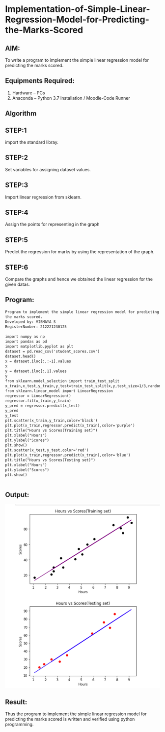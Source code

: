 # Implementation-of-Simple-Linear-Regression-Model-for-Predicting-the-Marks-Scored

## AIM:
To write a program to implement the simple linear regression model for predicting the marks scored.

## Equipments Required:
1. Hardware – PCs
2. Anaconda – Python 3.7 Installation / Moodle-Code Runner

## Algorithm

## STEP:1
import the standard libray.

## STEP:2
Set variables for assigning dataset values.

## STEP:3
Import linear regression from sklearn.

## STEP:4
Assign the points for representing in the graph

## STEP:5
Predict the regression for marks by using the representation of the graph.

## STEP:6
Compare the graphs and hence we obtained the linear regression for the
given datas.

## Program:
```
Program to implement the simple linear regression model for predicting the marks scored.
Developed by: VISMAYA S
RegisterNumber: 212221230125

import numpy as np
import pandas as pd
import matplotlib.pyplot as plt
dataset = pd.read_csv('student_scores.csv')
dataset.head()
x = dataset.iloc[:,:-1].values
x
y = dataset.iloc[:,1].values
y
from sklearn.model_selection import train_test_split
x_train,x_test,y_train,y_test=train_test_split(x,y,test_size=1/3,random_state=0)
from sklearn.linear_model import LinearRegression
regressor = LinearRegression()
regressor.fit(x_train,y_train)
y_pred = regressor.predict(x_test)
y_pred
y_test
plt.scatter(x_train,y_train,color='black')
plt.plot(x_train,regressor.predict(x_train),color='purple')
plt.title("Hours vs Scores(Training set)")
plt.xlabel("Hours")
plt.ylabel("Scores")
plt.show()
plt.scatter(x_test,y_test,color='red')
plt.plot(x_train,regressor.predict(x_train),color='blue')
plt.title("Hours vs Scores(Testing set)")
plt.xlabel("Hours")
plt.ylabel("Scores")
plt.show()


```

## Output:
![output](./output1.png)

## Result:
Thus the program to implement the simple linear regression model for predicting the marks scored is written and verified using python programming.

